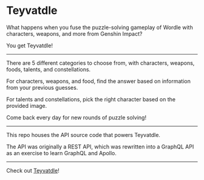 # Teyvatdle

What happens when you fuse the puzzle-solving gameplay of Wordle with characters, weapons, and more from Genshin Impact?

You get Teyvatdle!

---

There are 5 different categories to choose from, with characters, weapons, foods, talents, and constellations.

For characters, weapons, and food, find the answer based on information from your previous guesses.

For talents and constellations, pick the right character based on the provided image.

Come back every day for new rounds of puzzle solving!

---

This repo houses the API source code that powers Teyvatdle.

The API was originally a REST API, which was rewritten into a GraphQL API as an exercise to learn GraphQL and Apollo.

---

Check out [Teyvatdle](https://teyvatdle.onrender.com/)!
